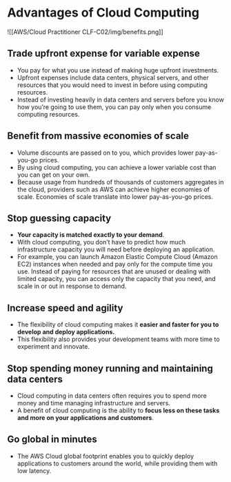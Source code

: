 # Advantages of Cloud Computing

![[AWS/Cloud Practitioner CLF-C02/img/benefits.png]]

## Trade upfront expense for variable expense
- You pay for what you use instead of making huge upfront investments.
- Upfront expenses include data centers, physical servers, and other resources that you would need to invest in before using computing resources. 
- Instead of investing heavily in data centers and servers before you know how you’re going to use them, you can pay only when you consume computing resources.

## Benefit from massive economies of scale
- Volume discounts are passed on to you, which provides lower pay-as-you-go prices.
- By using cloud computing, you can achieve a lower variable cost than you can get on your own. 
- Because usage from hundreds of thousands of customers aggregates in the cloud, providers such as AWS can achieve higher economies of scale. Economies of scale translate into lower pay-as-you-go prices.

## Stop guessing capacity
- **Your capacity is matched exactly to your demand**.
- With cloud computing, you don’t have to predict how much infrastructure capacity you will need before deploying an application. 
- For example, you can launch Amazon Elastic Compute Cloud (Amazon EC2) instances when needed and pay only for the compute time you use. Instead of paying for resources that are unused or dealing with limited capacity, you can access only the capacity that you need, and scale in or out in response to demand.

## Increase speed and agility
- The flexibility of cloud computing makes it **easier and faster for you to develop and deploy applications.**
- This flexibility also provides your development teams with more time to experiment and innovate.

## Stop spending money running and maintaining data centers
- Cloud computing in data centers often requires you to spend more money and time managing infrastructure and servers. 
- A benefit of cloud computing is the ability to **focus less on these tasks and more on your applications and customers**.

## Go global in minutes
- The AWS Cloud global footprint enables you to quickly deploy applications to customers around the world, while providing them with low latency.